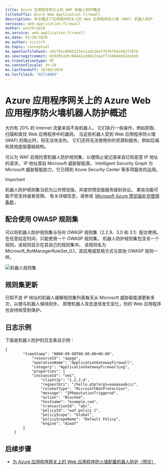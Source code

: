 ```yaml
---
title: Azure 应用程序网关上的 WAF 机器人防护概述
titleSuffix: Azure Web Application Firewall
description: 本文概述了应用程序网关上的 Web 应用程序防火墙 (WAF) 机器人防护
services: web-application-firewall
author: winthrop28
ms.service: web-application-firewall
ms.date: 05/20/2020
ms.author: victorh
ms.topic: conceptual
ms.openlocfilehash: e01f9ac8966223e11ad218af7bf6fbb2462f28f6
ms.sourcegitcommit: 829d951d5c90442a38012daaf77e86046018e5b9
ms.translationtype: MT
ms.contentlocale: zh-CN
ms.lasthandoff: 10/09/2020
ms.locfileid: "83714893"
---
```

# <a name="azure-web-application-firewall-on-azure-application-gateway-bot-protection-overview"></a>Azure 应用程序网关上的 Azure Web 应用程序防火墙机器人防护概述

大约有 20% 的 Internet 流量来自不良机器人。 它们执行一些操作，例如抓取、扫描和查找 Web 应用程序中的漏洞。 当这些机器人受到 Web 应用程序防火墙 (WAF) 的阻止时，则无法攻击你。 它们还将无法使用你的资源和服务，例如后端和其他底层基础结构。

可以为 WAF 启用托管机器人防护规则集，以便阻止或记录来自已知恶意 IP 地址的请求。 IP 地址源自 Microsoft 威胁智能源。 Intelligent Security Graph 为 Microsoft 威胁智能助力，它已得到 Azure Security Center 等多项服务的运用。

> [!IMPORTANT]
> 机器人防护规则集当前为公共预览版，并提供预览版服务级别协议。 某些功能可能不受支持或者受限。 有关详细信息，请参阅  [Microsoft Azure 预览版补充使用条款](https://azure.microsoft.com/support/legal/preview-supplemental-terms/) 。

## <a name="use-with-owasp-rulesets"></a>配合使用 OWASP 规则集

可以将机器人防护规则集与任何 OWASP 规则集（2.2.9、3.0 和 3.1）配合使用。 在任意给定时间，只能使用一个 OWASP 规则集。 机器人防护规则集包含另一个规则，该规则显示在其自己的规则集中。 该规则名为 Microsoft_BotManagerRuleSet_0.1，其启用或禁用方式与其他 OWASP 规则一样。

![机器人规则集](../media/bot-protection-overview/bot-ruleset.png)

## <a name="ruleset-update"></a>规则集更新

已知不良 IP 地址的机器人缓解规则集列表每天从 Microsoft 威胁智能源更新多次，以便与机器人保持同步。 即使机器人攻击途径发生变化，你的 Web 应用程序也会持续受到保护。

## <a name="log-example"></a>日志示例

下面是机器人防护的日志条目示例：

```
{
        "timeStamp": "0000-00-00T00:00:00+00:00",
            "resourceId": "appgw",
            "operationName": "ApplicationGatewayFirewall",
            "category": "ApplicationGatewayFirewallLog",
            "properties": {
            "instanceId": "vm1",
                "clientIp": "1.2.3.4",
                "requestUri": "/hello.php?arg1=aaaaaaabccc",
                "ruleSetType": "MicrosoftBotProtection",
                "message": "IPReputationTriggered",
                "action": "Blocked",
                "hostname": "example.com",
                "transactionId": "abc",
                "policyId": "waf policy 1",
                "policyScope": "Global",
                "policyScopeName": "Default Policy",
                "engine": "Azwaf"
        }
    }
```

## <a name="next-steps"></a>后续步骤

- [为 Azure 应用程序网关上的 Web 应用程序防火墙配置机器人防护（预览）](bot-protection.md)
